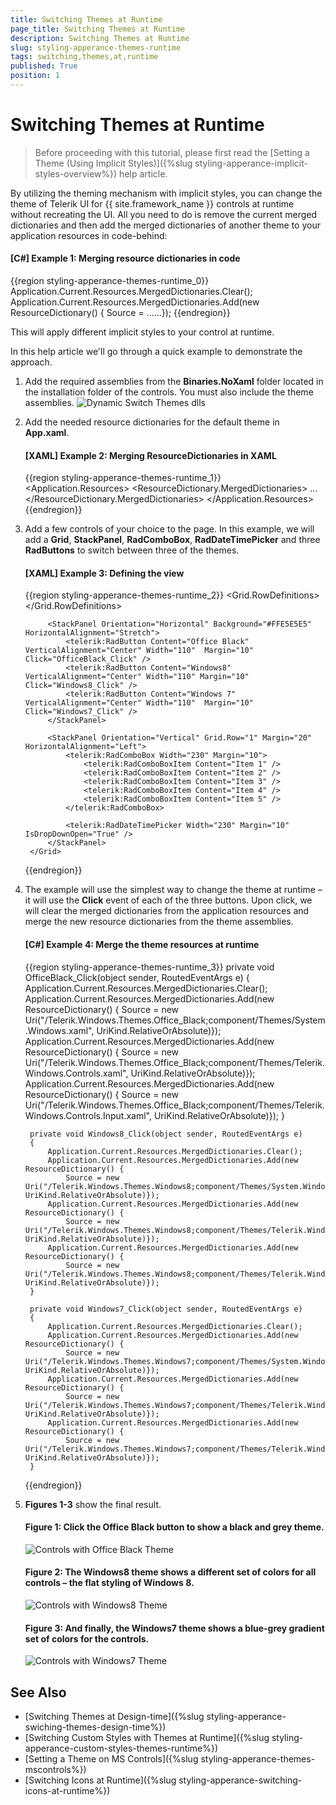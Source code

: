 ```yaml
---
title: Switching Themes at Runtime
page_title: Switching Themes at Runtime
description: Switching Themes at Runtime
slug: styling-apperance-themes-runtime
tags: switching,themes,at,runtime
published: True
position: 1
---
```


# Switching Themes at Runtime

>Before proceeding with this tutorial, please first read the [Setting a Theme (Using  Implicit Styles)]({%slug styling-apperance-implicit-styles-overview%}) help article.

By utilizing the theming mechanism with implicit styles, you can change the theme of Telerik UI for {{ site.framework_name }} controls at runtime without recreating the UI. All you need to do is remove the current merged dictionaries and then add the merged dictionaries of another theme to your application resources in code-behind:

#### __[C#] Example 1: Merging resource dictionaries in code__ 
{{region styling-apperance-themes-runtime_0}}
	Application.Current.Resources.MergedDictionaries.Clear();
	Application.Current.Resources.MergedDictionaries.Add(new ResourceDictionary() { Source = ......});
{{endregion}}

This will apply different implicit styles to your control at runtime.

In this help article we'll go through a quick example to demonstrate the approach.

1. Add the required assemblies from the **Binaries.NoXaml** folder located in the installation folder of the controls. You must also include the theme assemblies.
	![Dynamic Switch Themes dlls](images/DynamicSwitchThemes_dlls.png)

2. Add the needed resource dictionaries for the default theme in **App.xaml**.  

	#### __[XAML] Example 2: Merging ResourceDictionaries in XAML__ 
	{{region styling-apperance-themes-runtime_1}}
		<Application.Resources>
			<ResourceDictionary>
				<ResourceDictionary.MergedDictionaries>
					<ResourceDictionary Source="/Telerik.Windows.Themes.Office_Black;component/Themes/System.Windows.xaml"/>
					<ResourceDictionary Source="/Telerik.Windows.Themes.Office_Black;component/Themes/Telerik.Windows.Controls.xaml"/>
					<ResourceDictionary Source="/Telerik.Windows.Themes.Office_Black;component/Themes/Telerik.Windows.Controls.Input.xaml"/>
					...
				</ResourceDictionary.MergedDictionaries>
			</ResourceDictionary>
		</Application.Resources>
	{{endregion}}

3. Add a few controls of your choice to the page. In this example, we will add a **Grid**, **StackPanel**, **RadComboBox**,  **RadDateTimePicker** and three **RadButtons** to switch between three of the themes.        

	#### __[XAML] Example 3: Defining the view__  
	{{region styling-apperance-themes-runtime_2}}
		<Grid x:Name="LayoutRoot" Background="White">
			<Grid.RowDefinitions>
				<RowDefinition Height="Auto" />
				<RowDefinition Height="*" />
			</Grid.RowDefinitions>
				
			<StackPanel Orientation="Horizontal" Background="#FFE5E5E5" HorizontalAlignment="Stretch">
				<telerik:RadButton Content="Office Black" VerticalAlignment="Center" Width="110"  Margin="10" Click="OfficeBlack_Click" />
				<telerik:RadButton Content="Windows8" VerticalAlignment="Center" Width="110" Margin="10" Click="Windows8_Click" />
				<telerik:RadButton Content="Windows 7" VerticalAlignment="Center" Width="110"  Margin="10" Click="Windows7_Click" />
			</StackPanel>
			
			<StackPanel Orientation="Vertical" Grid.Row="1" Margin="20" HorizontalAlignment="Left">
				<telerik:RadComboBox Width="230" Margin="10">
					<telerik:RadComboBoxItem Content="Item 1" />
					<telerik:RadComboBoxItem Content="Item 2" />
					<telerik:RadComboBoxItem Content="Item 3" />
					<telerik:RadComboBoxItem Content="Item 4" />
					<telerik:RadComboBoxItem Content="Item 5" />
				</telerik:RadComboBox>
				
				<telerik:RadDateTimePicker Width="230" Margin="10" IsDropDownOpen="True" />
			</StackPanel>
		</Grid>
	{{endregion}}

4. The example will use the simplest way to change the theme at runtime – it will use the **Click** event of each of the three buttons. Upon click, we will clear the merged dictionaries from the application resources and merge the new resource dictionaries from the theme assemblies.

	#### __[C#] Example 4: Merge the theme resources at runtime__  
	{{region styling-apperance-themes-runtime_3}}
		private void OfficeBlack_Click(object sender, RoutedEventArgs e)
		{
			Application.Current.Resources.MergedDictionaries.Clear();
			Application.Current.Resources.MergedDictionaries.Add(new ResourceDictionary() { 
				Source = new Uri("/Telerik.Windows.Themes.Office_Black;component/Themes/System.Windows.xaml", UriKind.RelativeOrAbsolute)});
			Application.Current.Resources.MergedDictionaries.Add(new ResourceDictionary() { 
				Source = new Uri("/Telerik.Windows.Themes.Office_Black;component/Themes/Telerik.Windows.Controls.xaml", UriKind.RelativeOrAbsolute)});
			Application.Current.Resources.MergedDictionaries.Add(new ResourceDictionary() {
				Source = new Uri("/Telerik.Windows.Themes.Office_Black;component/Themes/Telerik.Windows.Controls.Input.xaml", UriKind.RelativeOrAbsolute)});
		}
		
		private void Windows8_Click(object sender, RoutedEventArgs e)
		{
			Application.Current.Resources.MergedDictionaries.Clear();
			Application.Current.Resources.MergedDictionaries.Add(new ResourceDictionary() { 
				Source = new Uri("/Telerik.Windows.Themes.Windows8;component/Themes/System.Windows.xaml", UriKind.RelativeOrAbsolute)});
			Application.Current.Resources.MergedDictionaries.Add(new ResourceDictionary() { 
				Source = new Uri("/Telerik.Windows.Themes.Windows8;component/Themes/Telerik.Windows.Controls.xaml", UriKind.RelativeOrAbsolute)});
			Application.Current.Resources.MergedDictionaries.Add(new ResourceDictionary() { 
				Source = new Uri("/Telerik.Windows.Themes.Windows8;component/Themes/Telerik.Windows.Controls.Input.xaml", UriKind.RelativeOrAbsolute)});
		}
		
		private void Windows7_Click(object sender, RoutedEventArgs e)
		{
			Application.Current.Resources.MergedDictionaries.Clear();
			Application.Current.Resources.MergedDictionaries.Add(new ResourceDictionary() { 
				Source = new Uri("/Telerik.Windows.Themes.Windows7;component/Themes/System.Windows.xaml", UriKind.RelativeOrAbsolute)});
			Application.Current.Resources.MergedDictionaries.Add(new ResourceDictionary() { 
				Source = new Uri("/Telerik.Windows.Themes.Windows7;component/Themes/Telerik.Windows.Controls.xaml", UriKind.RelativeOrAbsolute)});
			Application.Current.Resources.MergedDictionaries.Add(new ResourceDictionary() { 
				Source = new Uri("/Telerik.Windows.Themes.Windows7;component/Themes/Telerik.Windows.Controls.Input.xaml", UriKind.RelativeOrAbsolute)});
		}
	{{endregion}}

5. __Figures 1-3__ show the final result.

	#### __Figure 1: Click the Office Black button to show a black and grey theme.__  
	![Controls with Office Black Theme](images/DynamicSwitchThemes_01.png)

	#### __Figure 2: The Windows8 theme shows a different set of colors for all controls – the flat styling of Windows 8.__  
	![Controls with Windows8 Theme](images/DynamicSwitchThemes_02.png)

	#### __Figure 3: And finally, the Windows7 theme shows a blue-grey gradient set of colors for the controls.__  
	![Controls with Windows7 Theme](images/DynamicSwitchThemes_03.png)

## See Also

* [Switching Themes at Design-time]({%slug styling-apperance-swiching-themes-design-time%})
* [Switching Custom Styles with Themes at Runtime]({%slug styling-apperance-custom-styles-themes-runtime%})
* [Setting a Theme on MS Controls]({%slug styling-apperance-themes-mscontrols%})
* [Switching Icons at Runtime]({%slug styling-apperance-switching-icons-at-runtime%})
